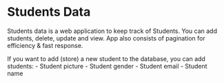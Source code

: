 # Students Data

Students data is a web application to keep track of Students. You can add students, delete, update and view. App also consists of pagination for efficiency & fast response.

If you want to add (store) a new student to the database, you can add students:
    - Student picture
    - Student gender
    - Student email
    - Student name

